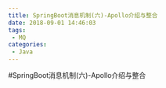 ```yaml
---
title: SpringBoot消息机制(六)-Apollo介绍与整合
date: 2018-09-01 14:46:03
tags:
 - MQ
categories: 
 - Java
---
```

#SpringBoot消息机制(六)-Apollo介绍与整合